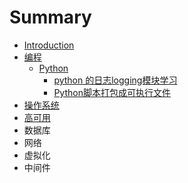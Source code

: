 # Summary

* [Introduction](README.md)
* [编程](bian-7a0b-python.md)
  * [Python](bian-7a0b-python/python.md)
    * [python 的日志logging模块学习](bian-7a0b-python/python/python-de-ri-zhi-logging-mo-kuai-xue-xi.md)
    * [Python脚本打包成可执行文件](bian-7a0b-python/python/pythonjiao-ben-da-bao-cheng-ke-zhi-xing-wen-jian.md)
* [操作系统](cao-zuo-xi-tong.md)
* [高可用](gao-ke-yong.md)
* 数据库
* 网络
* 虚拟化
* 中间件

